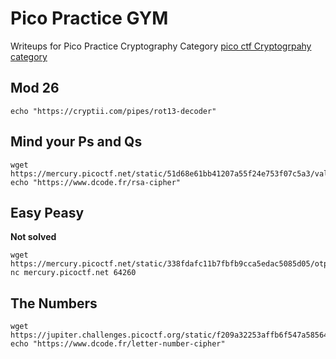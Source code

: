 # Pico Practice GYM

Writeups for Pico Practice Cryptography Category [pico ctf Cryptogrpahy category](hhttps://play.picoctf.org/practice?category=2&page=1)

## **Mod 26**

```shell
echo "https://cryptii.com/pipes/rot13-decoder"
```

## **Mind your Ps and Qs**

```shell
wget https://mercury.picoctf.net/static/51d68e61bb41207a55f24e753f07c5a3/values
echo "https://www.dcode.fr/rsa-cipher"
```

## **Easy Peasy**

**Not solved </span>**

```shell
wget https://mercury.picoctf.net/static/338fdafc11b7fbfb9cca5edac5085d05/otp.py
nc mercury.picoctf.net 64260
```

## **The Numbers**

```shell
wget https://jupiter.challenges.picoctf.org/static/f209a32253affb6f547a585649ba4fda/the_numbers.png
echo "https://www.dcode.fr/letter-number-cipher"
```
